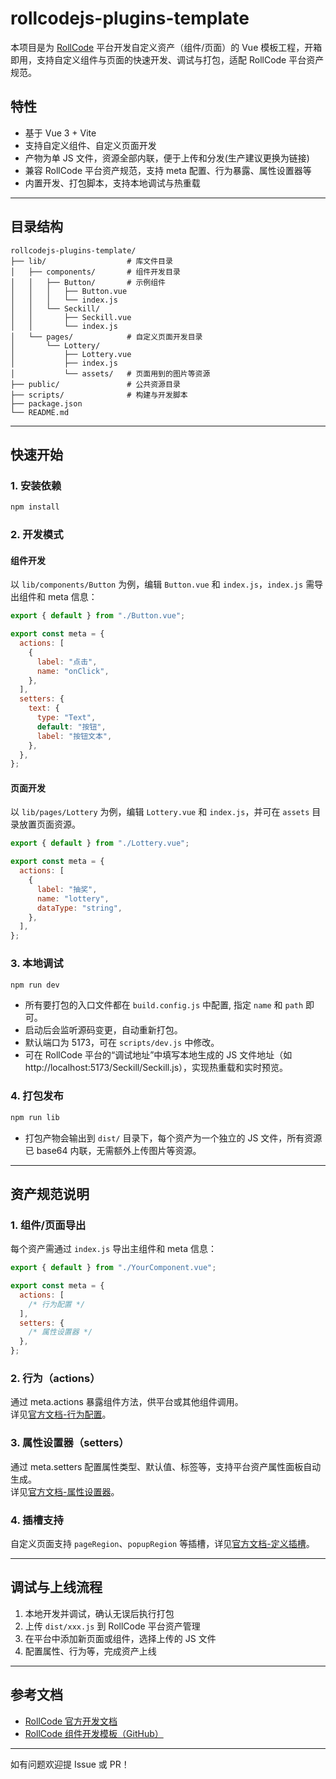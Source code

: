 # rollcodejs-plugins-template

本项目是为 [RollCode](https://www.rollcode.cn/) 平台开发自定义资产（组件/页面）的 Vue 模板工程，开箱即用，支持自定义组件与页面的快速开发、调试与打包，适配 RollCode 平台资产规范。

## 特性

- 基于 Vue 3 + Vite
- 支持自定义组件、自定义页面开发
- 产物为单 JS 文件，资源全部内联，便于上传和分发(生产建议更换为链接)
- 兼容 RollCode 平台资产规范，支持 meta 配置、行为暴露、属性设置器等
- 内置开发、打包脚本，支持本地调试与热重载

---

## 目录结构

```text
rollcodejs-plugins-template/
├── lib/                  # 库文件目录
│   ├── components/       # 组件开发目录
│   │   ├── Button/       # 示例组件
│   │   │   ├── Button.vue
│   │   │   └── index.js
│   │   └── Seckill/
│   │       ├── Seckill.vue
│   │       └── index.js
│   └── pages/            # 自定义页面开发目录
│       └── Lottery/
│           ├── Lottery.vue
│           ├── index.js
│           └── assets/   # 页面用到的图片等资源
├── public/               # 公共资源目录
├── scripts/              # 构建与开发脚本
├── package.json
└── README.md
```

---

## 快速开始

### 1. 安装依赖

```bash
npm install
```

### 2. 开发模式

#### 组件开发

以 `lib/components/Button` 为例，编辑 `Button.vue` 和 `index.js`，`index.js` 需导出组件和 meta 信息：

```js
export { default } from "./Button.vue";

export const meta = {
  actions: [
    {
      label: "点击",
      name: "onClick",
    },
  ],
  setters: {
    text: {
      type: "Text",
      default: "按钮",
      label: "按钮文本",
    },
  },
};
```

#### 页面开发

以 `lib/pages/Lottery` 为例，编辑 `Lottery.vue` 和 `index.js`，并可在 `assets` 目录放置页面资源。

```js
export { default } from "./Lottery.vue";

export const meta = {
  actions: [
    {
      label: "抽奖",
      name: "lottery",
      dataType: "string",
    },
  ],
};
```

### 3. 本地调试

```bash
npm run dev
```

- 所有要打包的入口文件都在 `build.config.js` 中配置, 指定 `name` 和 `path` 即可。
- 启动后会监听源码变更，自动重新打包。
- 默认端口为 5173，可在 `scripts/dev.js` 中修改。
- 可在 RollCode 平台的“调试地址”中填写本地生成的 JS 文件地址（如 http://localhost:5173/Seckill/Seckill.js），实现热重载和实时预览。

### 4. 打包发布

```bash
npm run lib
```

- 打包产物会输出到 `dist/` 目录下，每个资产为一个独立的 JS 文件，所有资源已 base64 内联，无需额外上传图片等资源。

---

## 资产规范说明

### 1. 组件/页面导出

每个资产需通过 `index.js` 导出主组件和 meta 信息：

```js
export { default } from "./YourComponent.vue";

export const meta = {
  actions: [
    /* 行为配置 */
  ],
  setters: {
    /* 属性设置器 */
  },
};
```

### 2. 行为（actions）

通过 meta.actions 暴露组件方法，供平台或其他组件调用。  
详见[官方文档-行为配置](https://docs.rollcode.cn/developer/develop-guide/custom-page#定义行为)。

### 3. 属性设置器（setters）

通过 meta.setters 配置属性类型、默认值、标签等，支持平台资产属性面板自动生成。  
详见[官方文档-属性设置器](https://docs.rollcode.cn/developer/develop-guide/custom-page#SetterPropsObject)。

### 4. 插槽支持

自定义页面支持 `pageRegion`、`popupRegion` 等插槽，详见[官方文档-定义插槽](https://docs.rollcode.cn/developer/develop-guide/custom-page#定义插槽)。

---

## 调试与上线流程

1. 本地开发并调试，确认无误后执行打包
2. 上传 `dist/xxx.js` 到 RollCode 平台资产管理
3. 在平台中添加新页面或组件，选择上传的 JS 文件
4. 配置属性、行为等，完成资产上线

---

## 参考文档

- [RollCode 官方开发文档](https://docs.rollcode.cn/developer/develop-guide/custom-page)
- [RollCode 组件开发模板（GitHub）](https://github.com/rollcodejs/component-vue-js)

---

如有问题欢迎提 Issue 或 PR！

